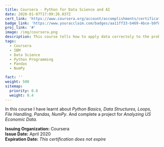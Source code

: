 ```yaml
---
title: Coursera - Python for Data Science and AI
date: 2020-01-07T17:09:26.037Z
cert_link: 'https://www.coursera.org/account/accomplishments/certificate/S5EHH8HBXVAL'
badge_link: 'https://www.youracclaim.com/badges/aa11ff33-b469-4bce-b9f0-24c6f5efaa2f'
proj_link: '#'
image: /img/coursera.png
description: This course tells how to apply data correctoly to the problem at hand. This course is instructed by <em>IBM</em>. 
tags: 
  - Coursera
  - IBM
  - Data Science
  - Python Programming
  - Pandas
  - NumPy

fact: ''
weight: 500
sitemap:
  priority: 0.8
  weight: 0.4
---
```


In this course I have learnt about _Python Basics, Data Structures, Loops, File Handling, Pandas, NumPy_. And complete a project for _Analyzing US Economic Data._

**Issuing Organization:** Coursera  
**Issue Date:** April 2020  
**Expiration Date:** _This certification does not expire_  